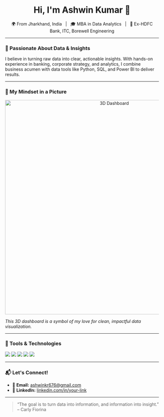 <h1 align="center">Hi, I'm Ashwin Kumar 👋</h1>

<p align="center">
  🌍 From Jharkhand, India &nbsp; | &nbsp; 🎓 MBA in Data Analytics &nbsp; | &nbsp; 💼 Ex-HDFC Bank, ITC, Borewell Engineering
</p>

---

### 🚀 Passionate About Data & Insights

I believe in turning raw data into clear, actionable insights. With hands-on experience in banking, corporate strategy, and analytics, I combine business acumen with data tools like Python, SQL, and Power BI to deliver results.

---

### 🧠 My Mindset in a Picture

<p align="center">
  <img src="https://github.com/yourusername/yourrepo/blob/main/images/3d-dashboard.png" alt="3D Dashboard" width="700"/>
</p>

*This 3D dashboard is a symbol of my love for clean, impactful data visualization.*

---

### 🔧 Tools & Technologies

<p align="left">
  <img src="https://img.shields.io/badge/Python-blue?logo=python&logoColor=white" />
  <img src="https://img.shields.io/badge/SQL-darkblue?logo=mysql&logoColor=white" />
  <img src="https://img.shields.io/badge/Power BI-yellow?logo=powerbi&logoColor=black" />
  <img src="https://img.shields.io/badge/Excel-green?logo=microsoft-excel&logoColor=white" />
  <img src="https://img.shields.io/badge/Tableau-purple?logo=tableau&logoColor=white" />
</p>

---

### 📬 Let's Connect!



- 📧 **Email:** ashwinkr676@gmail.com 
- 🔗 **LinkedIn:** [linkedin.com/in/your-link](https://www.linkedin.com/in/ashwin-kumar-9449b0164/)  
---

> “The goal is to turn data into information, and information into insight.” – Carly Fiorina

